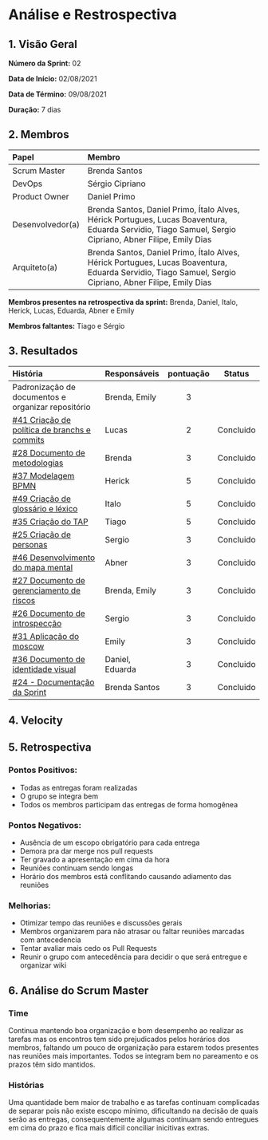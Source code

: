 # Análise e Restrospectiva

## 1. Visão Geral

**Número da Sprint:** 02   

**Data de Início:** 02/08/2021  

**Data de Término:** 09/08/2021   

**Duração:** 7 dias       

## 2. Membros
|      Papel       |          Membro            |
| :--------------  | :-----------------------   |
|    Scrum Master  |       Brenda Santos        |
|      DevOps      |      Sérgio Cipriano       |
|   Product Owner  |       Daniel Primo         |
| Desenvolvedor(a) |Brenda Santos, Daniel Primo, Ítalo Alves, Hérick Portugues, Lucas Boaventura, Eduarda Servidio, Tiago Samuel, Sergio Cipriano, Abner Filipe, Emily Dias |
|   Arquiteto(a)   |Brenda Santos, Daniel Primo, Ítalo Alves, Hérick Portugues, Lucas Boaventura, Eduarda Servidio, Tiago Samuel, Sergio Cipriano, Abner Filipe, Emily Dias| 

**Membros presentes na retrospectiva da sprint:**  Brenda, Daniel, Italo, Herick, Lucas, Eduarda, Abner e Emily

**Membros faltantes:** Tiago e Sérgio

## 3. Resultados
|  História  | Responsáveis  | pontuação | Status |
| :--------  | :-----------  | :-------: | :----: |
| Padronização de documentos e organizar repositório |  Brenda, Emily     |     3     |    
| [#41 Criação de política de branchs e commits](https://github.com/UnBArqDsw2021-1/2021.1_G02_TaNaMesa_docs/issues/41) |    Lucas   |    2    | Concluido | 
| [#28 Documento de metodologias](https://github.com/UnBArqDsw2021-1/2021.1_G02_TaNaMesa_docs/issues/28) |   Brenda   |   3   | Concluido | 
| [#37 Modelagem BPMN](https://github.com/UnBArqDsw2021-1/2021.1_G02_TaNaMesa_docs/issues/37) |  Herick  |   5   | Concluido |     
| [#49 Criação de glossário e léxico](https://github.com/UnBArqDsw2021-1/2021.1_G02_TaNaMesa_docs/issues/49) |   Italo   |   5   | Concluido |   
| [#35 Criação do TAP](https://github.com/UnBArqDsw2021-1/2021.1_G02_TaNaMesa_docs/issues/35) |  Tiago   |  5   | Concluido |   
| [#25 Criação de personas](https://github.com/UnBArqDsw2021-1/2021.1_G02_TaNaMesa_docs/issues/25) |    Sergio   |    3    | Concluido |  
| [#46 Desenvolvimento do mapa mental](https://github.com/UnBArqDsw2021-1/2021.1_G02_TaNaMesa_docs/issues/46) |  Abner   |    3   | Concluido |  
| [#27 Documento de gerenciamento de riscos](https://github.com/UnBArqDsw2021-1/2021.1_G02_TaNaMesa_docs/issues/27) |     Brenda, Emily     |    3   | Concluido |        
| [#26 Documento de introspecção](https://github.com/UnBArqDsw2021-1/2021.1_G02_TaNaMesa_docs/issues/26) |    Sergio   |   3   | Concluido |   
| [#31 Aplicação do moscow](https://github.com/UnBArqDsw2021-1/2021.1_G02_TaNaMesa_docs/issues/31) |  Emily   |  3   | Concluido |   
| [#36 Documento de identidade visual](https://github.com/UnBArqDsw2021-1/2021.1_G02_TaNaMesa_docs/issues/36) |  Daniel, Eduarda |   3   | Concluido |   
| [#24 - Documentação da Sprint](https://github.com/UnBArqDsw2021-1/2021.1_G02_TaNaMesa_docs/issues/24) | Brenda Santos |     3     | Concluido | 

## 4. Velocity


## 5. Retrospectiva

### Pontos Positivos:
* Todas as entregas foram realizadas
* O grupo se integra bem
* Todos os membros participam das entregas de forma homogênea

### Pontos Negativos:
* Ausência de um escopo obrigatório para cada entrega 
* Demora pra dar merge nos pull requests
* Ter gravado a apresentação em cima da hora
* Reuniões continuam sendo longas
* Horário dos membros está conflitando causando adiamento das reuniões

### Melhorias:
* Otimizar tempo das reuniões e discussões gerais
* Membros organizarem para não atrasar ou faltar reuniões marcadas com antecedencia
* Tentar avaliar mais cedo os Pull Requests
* Reunir o grupo com antecedência para decidir o que será entregue e organizar wiki

## 6. Análise do Scrum Master
### Time
Continua mantendo boa organização e bom desempenho ao realizar as tarefas mas os encontros tem sido prejudicados pelos horários dos membros, faltando um pouco de organização para estarem todos presentes nas reuniões mais importantes. Todos se integram bem no pareamento e os prazos têm sido mantidos.

### Histórias
Uma quantidade bem maior de trabalho e as tarefas continuam complicadas de separar pois não existe escopo mínimo, dificultando na decisão de quais serão as entregas, consequentemente algumas continuam sendo entregues em cima do prazo e fica mais difícil conciliar inicitivas extras.
